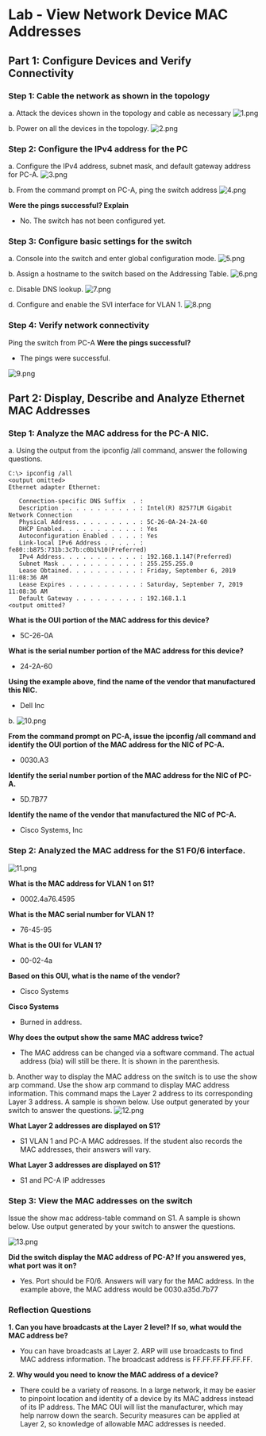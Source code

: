 # Lab - View Network Device MAC Addresses
## Part 1: Configure Devices and Verify Connectivity
### Step 1: Cable the network as shown in the topology
a. Attack the devices shown in the topology and cable as necessary
![1.png](1.png)

b. Power on all the devices in the topology.
![2.png](2.png)

### Step 2: Configure the IPv4 address for the PC
a. Configure the IPv4 address, subnet mask, and default gateway address for PC-A.
![3.png](3.png)

b. From the command prompt on PC-A, ping the switch address
![4.png](4.png)

**Were the pings successful? Explain**
- No. The switch has not been configured yet.

### Step 3: Configure basic settings for the switch
a. Console into the switch and enter global configuration mode.
![5.png](5.png)

b. Assign a hostname to the switch based on the Addressing Table.
![6.png](6.png)

c. Disable DNS lookup.
![7.png](7.png)

d. Configure and enable the SVI interface for VLAN 1.
![8.png](8.png)

### Step 4: Verify network connectivity
Ping the switch from PC-A
**Were the pings successful?**
- The pings were successful.

![9.png](9.png)

## Part 2: Display, Describe and Analyze Ethernet MAC Addresses
### Step 1: Analyze the MAC address for the PC-A NIC.
a. Using the output from the ipconfig /all command, answer the following questions.
```
C:\> ipconfig /all
<output omitted>
Ethernet adapter Ethernet:

   Connection-specific DNS Suffix  . :
   Description . . . . . . . . . . . : Intel(R) 82577LM Gigabit Network Connection
   Physical Address. . . . . . . . . : 5C-26-0A-24-2A-60
   DHCP Enabled. . . . . . . . . . . : Yes
   Autoconfiguration Enabled . . . . : Yes
   Link-local IPv6 Address . . . . . : fe80::b875:731b:3c7b:c0b1%10(Preferred)
   IPv4 Address. . . . . . . . . . . : 192.168.1.147(Preferred)
   Subnet Mask . . . . . . . . . . . : 255.255.255.0
   Lease Obtained. . . . . . . . . . : Friday, September 6, 2019 11:08:36 AM
   Lease Expires . . . . . . . . . . : Saturday, September 7, 2019 11:08:36 AM
   Default Gateway . . . . . . . . . : 192.168.1.1
<output omitted?
```

**What is the OUI portion of the MAC address for this device?**
- 5C-26-0A

**What is the serial number portion of the MAC address for this device?**
- 24-2A-60

**Using the example above, find the name of the vendor that manufactured this NIC.**
- Dell Inc

b. 
![10.png](10.png)

**From the command prompt on PC-A, issue the ipconfig /all command and identify the OUI portion of the MAC address for the NIC of PC-A.**
- 0030.A3

**Identify the serial number portion of the MAC address for the NIC of PC-A.**
- 5D.7B77

**Identify the name of the vendor that manufactured the NIC of PC-A.**
- Cisco Systems, Inc

### Step 2: Analyzed the MAC address for the S1 F0/6 interface.
![11.png](11.png)

**What is the MAC address for VLAN 1 on S1?**
- 0002.4a76.4595

**What is the MAC serial number for VLAN 1?**
- 76-45-95

**What is the OUI for VLAN 1?**
- 00-02-4a

**Based on this OUI, what is the name of the vendor?**
- Cisco Systems

**Cisco Systems**
- Burned in address.

**Why does the output show the same MAC address twice?**
- The MAC address can be changed via a software command. The actual address (bia) will still be there. It is shown in the parenthesis.

b. Another way to display the MAC address on the switch is to use the show arp command. Use the show arp command to display MAC address information. This command maps the Layer 2 address to its corresponding Layer 3 address. A sample is shown below. Use output generated by your switch to answer the questions.
![12.png](12.png)

**What Layer 2 addresses are displayed on S1?**
- S1 VLAN 1 and PC-A MAC addresses. If the student also records the MAC addresses, their answers will vary.

**What Layer 3 addresses are displayed on S1?**
- S1 and PC-A IP addresses

### Step 3: View the MAC addresses on the switch
Issue the show mac address-table command on S1. A sample is shown below. Use output generated by your switch to answer the questions.

![13.png](13.png)

**Did the switch display the MAC address of PC-A? If you answered yes, what port was it on?**
- Yes. Port should be F0/6. Answers will vary for the MAC address. In the example above, the MAC address would be 0030.a35d.7b77

### Reflection Questions
**1. Can you have broadcasts at the Layer 2 level? If so, what would the MAC address be?**
- You can have broadcasts at Layer 2. ARP will use broadcasts to find MAC address information. The broadcast address is FF.FF.FF.FF.FF.FF.

**2. Why would you need to know the MAC address of a device?**
-  There could be a variety of reasons. In a large network, it may be easier to pinpoint location and identity of a device by its MAC address instead of its IP address. The MAC OUI will list the manufacturer, which may help narrow down the search. Security measures can be applied at Layer 2, so knowledge of allowable MAC addresses is needed.
